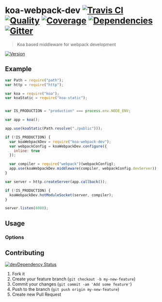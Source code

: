 # koa-webpack-dev [![Travis CI][travis-image]][travis-url] [![Quality][codeclimate-image]][codeclimate-url] [![Coverage][codeclimate-coverage-image]][codeclimate-coverage-url] [![Dependencies][gemnasium-image]][gemnasium-url] [![Gitter][gitter-image]][gitter-url]
> Koa based middleware for webpack development

[![Version][npm-image]][npm-url]


## Example

```js
var Path = require("path");
var http = require("http");

var koa = require("koa");
var koaStatic = require("koa-static");


var IS_PRODUCTION = "production" === process.env.NODE_ENV;

var app = koa();

app.use(koaStatic(Path.resolve("./public")));

if (!IS_PRODUCTION) {
  var koaWebpackDev = require("koa-webpack-dev");
  var webpackConfig = koaWebpackDev.configure({
    inline: true
  });

  var compiler = require("webpack")(webpackConfig);
  app.use(koaWebpackDev.middleware(compiler, webpackConfig.devServer));
}

var server = http.createServer(app.callback());

if (!IS_PRODUCTION) {
  koaWebpackDev.hotModuleSocket(server, compiler);
}

server.listen(8080);
```

## Usage

### Options


## Contributing

[![devDependency Status][david-dm-image]][david-dm-url]

1. Fork it
2. Create your feature branch (`git checkout -b my-new-feature`)
3. Commit your changes (`git commit -am 'Add some feature'`)
4. Push to the branch (`git push origin my-new-feature`)
5. Create new Pull Request


[npm-image]: https://img.shields.io/npm/v/koa-webpack-dev.svg?style=flat-square
[npm-url]: https://www.npmjs.org/package/koa-webpack-dev

[travis-image]: https://img.shields.io/travis/tomchentw/koa-webpack-dev.svg?style=flat-square
[travis-url]: https://travis-ci.org/tomchentw/koa-webpack-dev
[codeclimate-image]: https://img.shields.io/codeclimate/github/tomchentw/koa-webpack-dev.svg?style=flat-square
[codeclimate-url]: https://codeclimate.com/github/tomchentw/koa-webpack-dev
[codeclimate-coverage-image]: https://img.shields.io/codeclimate/coverage/github/tomchentw/koa-webpack-dev.svg?style=flat-square
[codeclimate-coverage-url]: https://codeclimate.com/github/tomchentw/koa-webpack-dev
[gemnasium-image]: https://img.shields.io/gemnasium/tomchentw/koa-webpack-dev.svg?style=flat-square
[gemnasium-url]: https://gemnasium.com/tomchentw/koa-webpack-dev
[gitter-image]: https://badges.gitter.im/Join%20Chat.svg
[gitter-url]: https://gitter.im/tomchentw/koa-webpack-dev?utm_source=badge&utm_medium=badge&utm_campaign=pr-badge&utm_content=badge
[david-dm-image]: https://img.shields.io/david/dev/tomchentw/koa-webpack-dev.svg?style=flat-square
[david-dm-url]: https://david-dm.org/tomchentw/koa-webpack-dev#info=devDependencies
